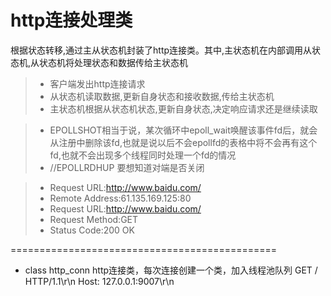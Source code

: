   http连接处理类
  ===============
  根据状态转移,通过主从状态机封装了http连接类。其中,主状态机在内部调用从状态机,从状态机将处理状态和数据传给主状态机
  > * 客户端发出http连接请求
  > * 从状态机读取数据,更新自身状态和接收数据,传给主状态机
  > * 主状态机根据从状态机状态,更新自身状态,决定响应请求还是继续读取

> * EPOLLSHOT相当于说，某次循环中epoll_wait唤醒该事件fd后，就会从注册中删除该fd,也就是说以后不会epollfd的表格中将不会再有这个fd,也就不会出现多个线程同时处理一个fd的情况
> * //EPOLLRDHUP 要想知道对端是否关闭

> *  Request URL:http://www.baidu.com/
> *  Remote Address:61.135.169.125:80
> *  Request URL:http://www.baidu.com/
> *  Request Method:GET
> *  Status Code:200 OK

==============================================
* class http_conn http连接类，每次连接创建一个类，加入线程池队列 
GET / HTTP/1.1\r\n
Host: 127.0.0.1:9007\r\n






















